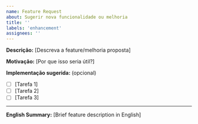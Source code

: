 ```yaml
---
name: Feature Request
about: Sugerir nova funcionalidade ou melhoria
title: ''
labels: 'enhancement'
assignees: ''
---
```


**Descrição:**
[Descreva a feature/melhoria proposta]

**Motivação:**
[Por que isso seria útil?]

**Implementação sugerida:** (opcional)
- [ ] [Tarefa 1]
- [ ] [Tarefa 2]
- [ ] [Tarefa 3]

---
**English Summary:** [Brief feature description in English]
